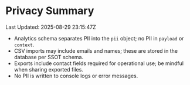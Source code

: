# Privacy Summary
Last Updated: 2025-08-29 23:15:47Z

- Analytics schema separates PII into the `pii` object; no PII in `payload` or `context`.
- CSV imports may include emails and names; these are stored in the database per SSOT schema.
- Exports include contact fields required for operational use; be mindful when sharing exported files.
- No PII is written to console logs or error messages.
